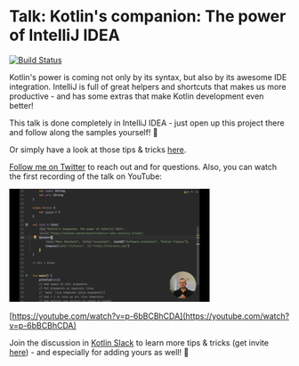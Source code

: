 # Talk: Kotlin's companion: The power of IntelliJ IDEA

[![Build Status](https://travis-ci.org/mreichelt/kotlin-talk-intellij-tricks.svg?branch=main)](https://travis-ci.org/mreichelt/kotlin-talk-intellij-tricks)

Kotlin's power is coming not only by its syntax, but also by its awesome IDE integration. IntelliJ is full of great
helpers and shortcuts that makes us more productive - and has some extras that make Kotlin development even better!

This talk is done completely in IntelliJ IDEA - just open up this project there and follow along the samples yourself! 🙌

Or simply have a look at those tips & tricks [here](src/main/java/).

[Follow me on Twitter](https://twitter.com/mreichelt) to reach out and for questions. Also, you can watch the first
recording of the talk on YouTube:

[![Recorded talk on YouTube](video_thumbnail.png)](https://youtube.com/watch?v=p-6bBCBhCDA)

[https://youtube.com/watch?v=p-6bBCBhCDA](https://youtube.com/watch?v=p-6bBCBhCDA)

Join the discussion in [Kotlin Slack](https://kotlinlang.slack.com/messages/CM6CU9RGV) to learn more tips & tricks
(get invite [here](https://slack.kotlinlang.org/)) - and especially for adding yours as well! 🌟
